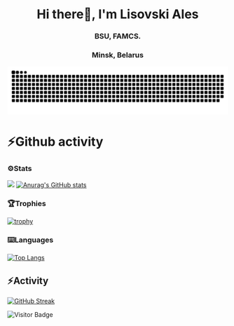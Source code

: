 <h1 align="center">Hi there👋, I'm Lisovski Ales</h1>
<h3 align="center">BSU, FAMCS.</h3>
<h3 align="center">Minsk, Belarus</h3>

![snake gif](https://github.com/AlesLisovski/AlesLisovski/blob/output/github-contribution-grid-snake-dark.svg)

# ⚡Github activity
### ⚙️Stats
![](https://github-profile-summary-cards.vercel.app/api/cards/profile-details?username=AlesLisovski&theme=solarized_dark)
[![Anurag's GitHub stats](https://github-readme-stats.vercel.app/api?username=AlesLisovski&show_icons=true&theme=dracula)](https://github.com/anuraghazra/github-readme-stats)
### 🏆Trophies
[![trophy](https://github-profile-trophy.vercel.app/?username=AlesLisovski&theme=monokai)](https://github.com/ryo-ma/github-profile-trophy)
### ⌨️Languages
[![Top Langs](https://github-readme-stats.vercel.app/api/top-langs/?username=AlesLisovski&show_icons=true&theme=dracula&layout=compact)](https://github.com/anuraghazra/github-readme-stats)

## ⚡Activity
[![GitHub Streak](https://streak-stats.demolab.com?user=AlesLisovski15&theme=java-dark)](https://git.io/streak-stats)


![Visitor Badge](https://visitor-badge.laobi.icu/badge?page_id=AlesLisovski)
<!--
**AlesLisovski/AlesLisovski** is a ✨ _special_ ✨ repository because its `README.md` (this file) appears on your GitHub profile.
